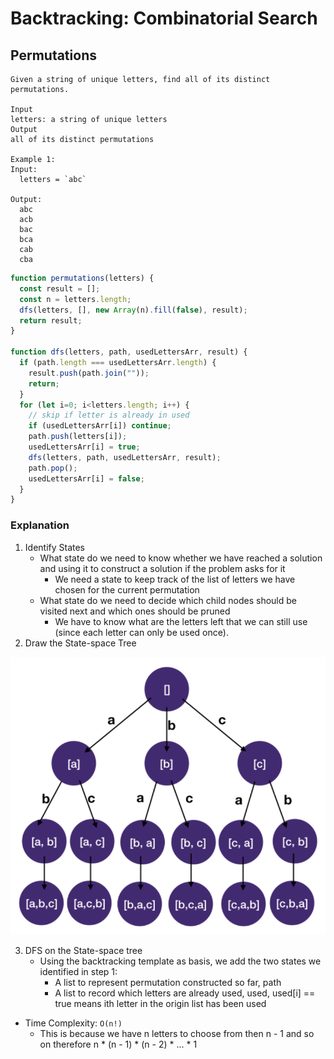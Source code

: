 # Backtracking: Combinatorial Search
## Permutations
```
Given a string of unique letters, find all of its distinct permutations.

Input
letters: a string of unique letters
Output
all of its distinct permutations

Example 1:
Input:
  letters = `abc`

Output:
  abc
  acb
  bac
  bca
  cab
  cba
```
```javascript
function permutations(letters) {
  const result = [];
  const n = letters.length;
  dfs(letters, [], new Array(n).fill(false), result);
  return result;
}

function dfs(letters, path, usedLettersArr, result) {
  if (path.length === usedLettersArr.length) {
    result.push(path.join(""));
    return;
  }
  for (let i=0; i<letters.length; i++) {
    // skip if letter is already in used
    if (usedLettersArr[i]) continue;
    path.push(letters[i]);
    usedLettersArr[i] = true;
    dfs(letters, path, usedLettersArr, result);
    path.pop();
    usedLettersArr[i] = false;
  }
}
```
### Explanation
1. Identify States
    - What state do we need to know whether we have reached a solution and using it to construct a solution if the problem asks for it
      - We need a state to keep track of the list of letters we have chosen for the current permutation
    - What state do we need to decide which child nodes should be visited next and which ones should be pruned
      - We have to know what are the letters left that we can still use (since each letter can only be used once).
2. Draw the State-space Tree

![permutation](../../images/permutation.png)

3. DFS on the State-space tree
    - Using the backtracking template as basis, we add the two states we identified in step 1:
      - A list to represent permutation constructed so far, path
      - A list to record which letters are already used, used, used[i] == true means ith letter in the origin list has been used
- Time Complexity: `O(n!)`
  - This is because we have n letters to choose from then n - 1 and so on therefore n * (n - 1) * (n - 2) * ... * 1

